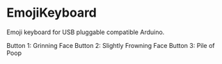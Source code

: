 # EmojiKeyboard
Emoji keyboard for USB pluggable compatible Arduino.

Button 1: Grinning Face
Button 2: Slightly Frowning Face
Button 3: Pile of Poop
